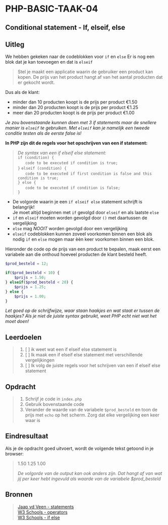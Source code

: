 # PHP-BASIC-TAAK-04
## Conditional statement - If, elseif, else
## Uitleg
We hebben gekeken naar de codeblokken voor `if` en `else` Er is nog een blok dat je kan toevoegen en dat is `elseif`
>
>Stel je maakt een applicatie waarin de gebruiker een product kan kopen. De prijs van het product hangt af van het aantal producten dat er gekocht wordt.
>
Dus als de klant: 
* minder dan 10 producten koopt is de prijs per product €1.50 
* minder dan 20 producten koopt is de prijs per product €1.25
* meer dan 20 producten koopt is de prijs per product €1.00
>
_Je zou bovenstaande kunnen doen met 3 if statements maar de snellere manier is `elseif` te gebruiken. Met `elseif` kan je namelijk een tweede conditie testen als de eerste false is!_

**In PHP zijn dit de regels voor het opschrijven van een if statement:**  
>_De syntax van een if elseif else statement:_  
>`if (condition) {`  
>&nbsp;&nbsp;&nbsp;&nbsp;&nbsp;&nbsp;`code to be executed if condition is true;`  
>`}`
>`elseif (condition) {`  
>&nbsp;&nbsp;&nbsp;&nbsp;&nbsp;&nbsp;`code to be executed if first condition is false and this condition is true;`  
>`} else {`  
>&nbsp;&nbsp;&nbsp;&nbsp;&nbsp;&nbsp;`code to be executed if condition is false;`  
>`}`

* De volgorde waarin je een `if elseif else` statement schrijft is belangrijk!   
Je moet altijd beginnen met `if` gevolgd door `elseif` en als laatste `else`
* `if` en `elseif` moeten worden gevolgd door `()` met daartussen de vergelijking
* `else` mag _NOOIT_ worden gevolgd door een vergelijking
* `elseif` codeblokken kunnen zoveel voorkomen binnen een blok als nodig `if` en `else` mogen maar èèn keer voorkomen binnen een blok.
>
Hieronder de code op de prijs van een product te bepalen, maak eerst een variabele aan die onthoud hoeveel producten de klant besteld heeft.
```php
$prod_besteld = 12;

if($prod_besteld < 10) {
    $prijs = 1.50;
} elseif($prod_besteld < 20) {
    $prijs = 1.25;
} else {
    $prijs = 1.00;
}
```
_Let goed op de schrijfwijze, waar staan haakjes en wat staat er tussen de haakjes? Als je niet de juiste syntax gebruikt, weet PHP echt niet wat het moet doen!_

## Leerdoelen
>1. [ ] ik weet wat een if elseif else statement is
>2. [ ] Ik maak een if elseif else statement met verschillende vergelijkingen
>3. [ ] Ik volg de juiste regels voor het schrijven van een if elseif else statement

## Opdracht

>1. Schrijf je code in `index.php`
>2. Gebruik bovenstaande code
>3. Verander de waarde van de variabele `$prod_besteld` en toon de prijs met `echo` op het scherm. Zorg dat elke vergelijking een keer waar is

## Eindresultaat
Als je de opdracht goed uitvoert, wordt de volgende tekst getoond in je browser: 
>1.50
>1.25
>1.00  
>  
>_De volgorde van de output kan ook anders zijn. Dat hangt af van wat jij per keer hebt ingevuld als waarde van de variabele $prod_besteld_

## Bronnen
>[Jaap vd Veen - statements](https://phpbasis.jaapvdveen.nl/basiscursus-php/les-2-inleiding-statements/)  
>[W3 Schools - operators](https://www.w3schools.com/php/php_operators.asp)  
>[W3 Schools - if else](https://www.w3schools.com/php/php_if_else.asp)


<!--- ------------ DIT COMMENTAAR LATEN STAAN AUB ------------
------------------ ------------------------------ ------------
------------------ eagle ref:20110759
------------------ ------------------------------ ------------
------------------ DIT COMMENTAAR LATEN STAAN AUB -------- -->
